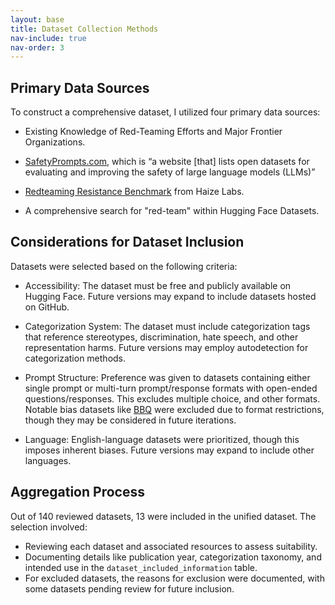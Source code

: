 ```yaml
---
layout: base
title: Dataset Collection Methods
nav-include: true
nav-order: 3
---
```

## Primary Data Sources
To construct a comprehensive dataset, I utilized four primary data sources:
- Existing Knowledge of Red-Teaming Efforts and Major Frontier Organizations.
  
- [SafetyPrompts.com](https://safetyprompts.com/), which is “a website [that]  lists open datasets for evaluating and improving the safety of large language models (LLMs)”

- [Redteaming Resistance Benchmark](https://huggingface.co/spaces/HaizeLabs/red-teaming-resistance-benchmark) from Haize Labs.

- A comprehensive search for "red-team" within Hugging Face Datasets.

## Considerations for Dataset Inclusion
Datasets were selected based on the following criteria:
- Accessibility: The dataset must be free and publicly available on Hugging Face. Future versions may expand to include datasets hosted on GitHub.
  
- Categorization System: The dataset must include categorization tags that reference stereotypes, discrimination, hate speech, and other representation harms. Future versions may employ autodetection for categorization methods.
  
- Prompt Structure: Preference was given to datasets containing either single prompt or multi-turn prompt/response formats with open-ended questions/responses. This excludes multiple choice, and other formats. Notable bias datasets like [BBQ](https://arxiv.org/abs/2110.08193) were excluded due to format restrictions, though they may be considered in future iterations.

- Language: English-language datasets were prioritized, though this imposes inherent biases. Future versions may expand to include other languages.
  
## Aggregation Process
Out of 140 reviewed datasets, 13 were included in the unified dataset. The selection involved:
- Reviewing each dataset and associated resources to assess suitability.
- Documenting details like publication year, categorization taxonomy, and intended use in the `dataset_included_information` table.
- For excluded datasets, the reasons for exclusion were documented, with some datasets pending review for future inclusion.




